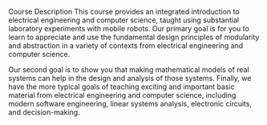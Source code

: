 Course Description
This course provides an integrated introduction to electrical engineering and computer science, taught using substantial laboratory experiments with mobile robots. Our primary goal is for you to learn to appreciate and use the fundamental design principles of modularity and abstraction in a variety of contexts from electrical engineering and computer science.

Our second goal is to show you that making mathematical models of real systems can help in the design and analysis of those systems. Finally, we have the more typical goals of teaching exciting and important basic material from electrical engineering and computer science, including modern software engineering, linear systems analysis, electronic circuits, and decision-making.